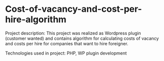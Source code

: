 # Cost-of-vacancy-and-cost-per-hire-algorithm

Project description: This project was realized as Wordpress plugin (customer wanted) and contains algorithm for calculating costs of vacancy and costs per hire for companies that want to hire foreigner. 

Technologies used in project: PHP, WP plugin development
